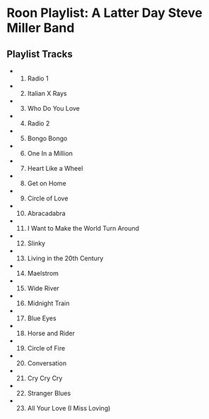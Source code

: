 # Roon Playlist: A Latter Day Steve Miller Band

## Playlist Tracks


- 1. Radio 1
- 2. Italian X Rays
- 3. Who Do You Love
- 4. Radio 2
- 5. Bongo Bongo
- 6. One In a Million
- 7. Heart Like a Wheel
- 8. Get on Home
- 9. Circle of Love
- 10. Abracadabra
- 11. I Want to Make the World Turn Around
- 12. Slinky
- 13. Living in the 20th Century
- 14. Maelstrom
- 15. Wide River
- 16. Midnight Train
- 17. Blue Eyes
- 18. Horse and Rider
- 19. Circle of Fire
- 20. Conversation
- 21. Cry Cry Cry
- 22. Stranger Blues
- 23. All Your Love (I Miss Loving)

